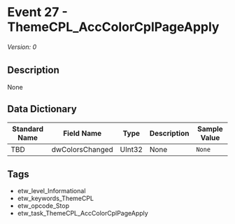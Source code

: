 # Event 27 - ThemeCPL_AccColorCplPageApply
###### Version: 0

## Description
None

## Data Dictionary
|Standard Name|Field Name|Type|Description|Sample Value|
|---|---|---|---|---|
|TBD|dwColorsChanged|UInt32|None|`None`|

## Tags
* etw_level_Informational
* etw_keywords_ThemeCPL
* etw_opcode_Stop
* etw_task_ThemeCPL_AccColorCplPageApply